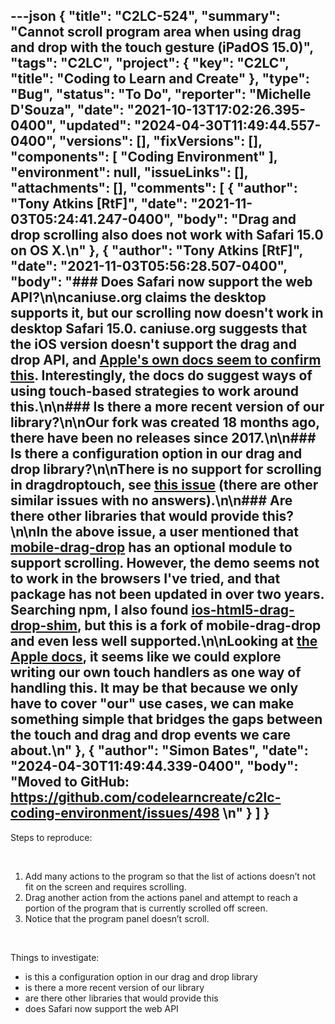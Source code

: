 ---json
{
  "title": "C2LC-524",
  "summary": "Cannot scroll program area when using drag and drop with the touch gesture (iPadOS 15.0)",
  "tags": "C2LC",
  "project": {
    "key": "C2LC",
    "title": "Coding to Learn and Create"
  },
  "type": "Bug",
  "status": "To Do",
  "reporter": "Michelle D'Souza",
  "date": "2021-10-13T17:02:26.395-0400",
  "updated": "2024-04-30T11:49:44.557-0400",
  "versions": [],
  "fixVersions": [],
  "components": [
    "Coding Environment"
  ],
  "environment": null,
  "issueLinks": [],
  "attachments": [],
  "comments": [
    {
      "author": "Tony Atkins [RtF]",
      "date": "2021-11-03T05:24:41.247-0400",
      "body": "Drag and drop scrolling also does not work with Safari 15.0 on OS X.\n"
    },
    {
      "author": "Tony Atkins [RtF]",
      "date": "2021-11-03T05:56:28.507-0400",
      "body": "### Does Safari now support the web API?\n\ncaniuse.org claims the desktop supports it, but our scrolling now doesn't work in desktop Safari 15.0.  caniuse.org suggests that the iOS version doesn't support the drag and drop API, and [Apple's own docs seem to confirm this](https://developer.apple.com/library/archive/documentation/AppleApplications/Reference/SafariWebContent/HandlingEvents/HandlingEvents.html#//apple_ref/doc/uid/TP40006511-SW19).  Interestingly, the docs do suggest ways of using touch-based strategies to work around this.\n\n### Is there a more recent version of our library?\n\nOur fork was created 18 months ago, there have been no releases since 2017.\n\n### Is there a configuration option in our drag and drop library?\n\nThere is no support for scrolling in dragdroptouch, see [this issue](https://github.com/Bernardo-Castilho/dragdroptouch/issues/3) (there are other similar issues with no answers).\n\n### Are there other libraries that would provide this?\n\nIn the above issue, a user mentioned that  [mobile-drag-drop](https://github.com/timruffles/mobile-drag-drop) has an optional module to support scrolling.  However, the demo seems not to work in the browsers I've tried, and that package has not been updated in over two years.  Searching npm, I also found [ios-html5-drag-drop-shim](https://github.com/pleku/ios-html5-drag-drop-shim), but this is a fork of mobile-drag-drop and even less well supported.\n\nLooking at [the Apple docs](https://developer.apple.com/library/archive/documentation/AppleApplications/Reference/SafariWebContent/HandlingEvents/HandlingEvents.html#//apple_ref/doc/uid/TP40006511-SW19), it seems like we could explore writing our own touch handlers as one way of handling this.  It may be that because we only have to cover \"our\" use cases, we can make something simple that bridges the gaps between the touch and drag and drop events we care about.\n"
    },
    {
      "author": "Simon Bates",
      "date": "2024-04-30T11:49:44.339-0400",
      "body": "Moved to GitHub: <https://github.com/codelearncreate/c2lc-coding-environment/issues/498>&#x20;\n"
    }
  ]
}
---
Steps to reproduce:

 

1. Add many actions to the program so that the list of actions doesn’t not fit on the screen and requires scrolling. 
2. Drag another action from the actions panel and attempt to reach a portion of the program that is currently scrolled off screen. 
3. Notice that the program panel doesn’t scroll.

 

Things to investigate:

* is this a configuration option in our drag and drop library
* is there a more recent version of our library
* are there other libraries that would provide this
* does Safari now support the web API

 

        